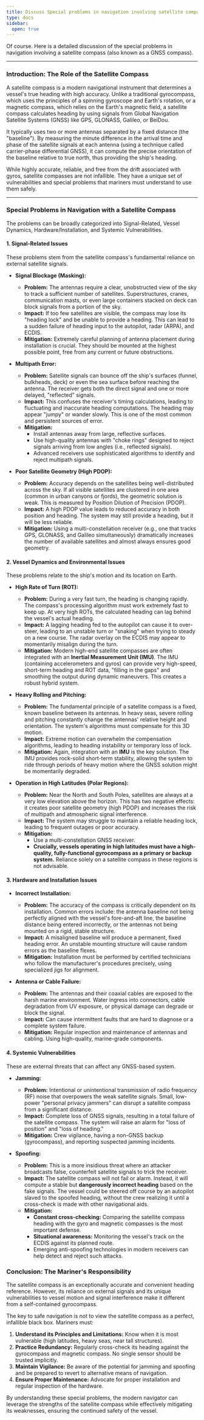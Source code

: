 ```yaml
---
title: Discuss Special problems in navigation involving satellite compass,
type: docs
sidebar:
  open: true
---
```


Of course. Here is a detailed discussion of the special problems in navigation involving a satellite compass (also known as a GNSS compass).

---

### **Introduction: The Role of the Satellite Compass**

A satellite compass is a modern navigational instrument that determines a vessel's true heading with high accuracy. Unlike a traditional gyrocompass, which uses the principles of a spinning gyroscope and Earth's rotation, or a magnetic compass, which relies on the Earth's magnetic field, a satellite compass calculates heading by using signals from Global Navigation Satellite Systems (GNSS) like GPS, GLONASS, Galileo, or BeiDou.

It typically uses two or more antennas separated by a fixed distance (the "baseline"). By measuring the minute difference in the arrival time and phase of the satellite signals at each antenna (using a technique called carrier-phase differential GNSS), it can compute the precise orientation of the baseline relative to true north, thus providing the ship's heading.

While highly accurate, reliable, and free from the drift associated with gyros, satellite compasses are not infallible. They have a unique set of vulnerabilities and special problems that mariners must understand to use them safely.

---

### **Special Problems in Navigation with a Satellite Compass**

The problems can be broadly categorized into Signal-Related, Vessel Dynamics, Hardware/Installation, and Systemic Vulnerabilities.

#### **1. Signal-Related Issues**

These problems stem from the satellite compass's fundamental reliance on external satellite signals.

*   **Signal Blockage (Masking):**
    *   **Problem:** The antennas require a clear, unobstructed view of the sky to track a sufficient number of satellites. Superstructures, cranes, communication masts, or even large containers stacked on deck can block signals from a portion of the sky.
    *   **Impact:** If too few satellites are visible, the compass may lose its "heading lock" and be unable to provide a heading. This can lead to a sudden failure of heading input to the autopilot, radar (ARPA), and ECDIS.
    *   **Mitigation:** Extremely careful planning of antenna placement during installation is crucial. They should be mounted at the highest possible point, free from any current or future obstructions.

*   **Multipath Error:**
    *   **Problem:** Satellite signals can bounce off the ship's surfaces (funnel, bulkheads, deck) or even the sea surface before reaching the antenna. The receiver gets both the direct signal and one or more delayed, "reflected" signals.
    *   **Impact:** This confuses the receiver's timing calculations, leading to fluctuating and inaccurate heading computations. The heading may appear "jumpy" or wander slowly. This is one of the most common and persistent sources of error.
    *   **Mitigation:**
        *   Install antennas away from large, reflective surfaces.
        *   Use high-quality antennas with "choke rings" designed to reject signals arriving from low angles (i.e., reflected signals).
        *   Advanced receivers use sophisticated algorithms to identify and reject multipath signals.

*   **Poor Satellite Geometry (High PDOP):**
    *   **Problem:** Accuracy depends on the satellites being well-distributed across the sky. If all visible satellites are clustered in one area (common in urban canyons or fjords), the geometric solution is weak. This is measured by Position Dilution of Precision (PDOP).
    *   **Impact:** A high PDOP value leads to reduced accuracy in both position and heading. The system may still provide a heading, but it will be less reliable.
    *   **Mitigation:** Using a multi-constellation receiver (e.g., one that tracks GPS, GLONASS, and Galileo simultaneously) dramatically increases the number of available satellites and almost always ensures good geometry.

#### **2. Vessel Dynamics and Environmental Issues**

These problems relate to the ship's motion and its location on Earth.

*   **High Rate of Turn (ROT):**
    *   **Problem:** During a very fast turn, the heading is changing rapidly. The compass's processing algorithm must work extremely fast to keep up. At very high ROTs, the calculated heading can lag behind the vessel's actual heading.
    *   **Impact:** A lagging heading fed to the autopilot can cause it to over-steer, leading to an unstable turn or "snaking" when trying to steady on a new course. The radar overlay on the ECDIS may appear to momentarily misalign during the turn.
    *   **Mitigation:** Modern high-end satellite compasses are often integrated with an **Inertial Measurement Unit (IMU)**. The IMU (containing accelerometers and gyros) can provide very high-speed, short-term heading and ROT data, "filling in the gaps" and smoothing the output during dynamic maneuvers. This creates a robust hybrid system.

*   **Heavy Rolling and Pitching:**
    *   **Problem:** The fundamental principle of a satellite compass is a fixed, known baseline between its antennas. In heavy seas, severe rolling and pitching constantly change the antennas' relative height and orientation. The system's algorithms must compensate for this 3D motion.
    *   **Impact:** Extreme motion can overwhelm the compensation algorithms, leading to heading instability or temporary loss of lock.
    *   **Mitigation:** Again, integration with an **IMU** is the key solution. The IMU provides rock-solid short-term stability, allowing the system to ride through periods of heavy motion where the GNSS solution might be momentarily degraded.

*   **Operation in High Latitudes (Polar Regions):**
    *   **Problem:** Near the North and South Poles, satellites are always at a very low elevation above the horizon. This has two negative effects: it creates poor satellite geometry (high PDOP) and increases the risk of multipath and atmospheric signal interference.
    *   **Impact:** The system may struggle to maintain a reliable heading lock, leading to frequent outages or poor accuracy.
    *   **Mitigation:**
        *   Use a multi-constellation GNSS receiver.
        *   **Crucially, vessels operating in high latitudes must have a high-quality, fully-functional gyrocompass as a primary or backup system.** Reliance solely on a satellite compass in these regions is not advisable.

#### **3. Hardware and Installation Issues**

*   **Incorrect Installation:**
    *   **Problem:** The accuracy of the compass is critically dependent on its installation. Common errors include: the antenna baseline not being perfectly aligned with the vessel's fore-and-aft line, the baseline distance being entered incorrectly, or the antennas not being mounted on a rigid, stable structure.
    *   **Impact:** A misaligned baseline will produce a permanent, fixed heading error. An unstable mounting structure will cause random errors as the baseline flexes.
    *   **Mitigation:** Installation must be performed by certified technicians who follow the manufacturer's procedures precisely, using specialized jigs for alignment.

*   **Antenna or Cable Failure:**
    *   **Problem:** The antennas and their coaxial cables are exposed to the harsh marine environment. Water ingress into connectors, cable degradation from UV exposure, or physical damage can degrade or block the signal.
    *   **Impact:** Can cause intermittent faults that are hard to diagnose or a complete system failure.
    *   **Mitigation:** Regular inspection and maintenance of antennas and cabling. Using high-quality, marine-grade components.

#### **4. Systemic Vulnerabilities**

These are external threats that can affect any GNSS-based system.

*   **Jamming:**
    *   **Problem:** Intentional or unintentional transmission of radio frequency (RF) noise that overpowers the weak satellite signals. Small, low-power "personal privacy jammers" can disrupt a satellite compass from a significant distance.
    *   **Impact:** Complete loss of GNSS signals, resulting in a total failure of the satellite compass. The system will raise an alarm for "loss of position" and "loss of heading."
    *   **Mitigation:** Crew vigilance, having a non-GNSS backup (gyrocompass), and reporting suspected jamming incidents.

*   **Spoofing:**
    *   **Problem:** This is a more insidious threat where an attacker broadcasts false, counterfeit satellite signals to trick the receiver.
    *   **Impact:** The satellite compass will not fail or alarm. Instead, it will compute a stable but **dangerously incorrect heading** based on the fake signals. The vessel could be steered off course by an autopilot slaved to the spoofed heading, without the crew realizing it until a cross-check is made with other navigational aids.
    *   **Mitigation:**
        *   **Constant cross-checking:** Comparing the satellite compass heading with the gyro and magnetic compasses is the most important defense.
        *   **Situational awareness:** Monitoring the vessel's track on the ECDIS against its planned route.
        *   Emerging anti-spoofing technologies in modern receivers can help detect and reject such attacks.

### **Conclusion: The Mariner's Responsibility**

The satellite compass is an exceptionally accurate and convenient heading reference. However, its reliance on external signals and its unique vulnerabilities to vessel motion and signal interference make it different from a self-contained gyrocompass.

The key to safe navigation is not to view the satellite compass as a perfect, infallible black box. Mariners must:

1.  **Understand its Principles and Limitations:** Know when it is most vulnerable (high latitudes, heavy seas, near tall structures).
2.  **Practice Redundancy:** Regularly cross-check its heading against the gyrocompass and magnetic compass. No single sensor should be trusted implicitly.
3.  **Maintain Vigilance:** Be aware of the potential for jamming and spoofing and be prepared to revert to alternative means of navigation.
4.  **Ensure Proper Maintenance:** Advocate for proper installation and regular inspection of the hardware.

By understanding these special problems, the modern navigator can leverage the strengths of the satellite compass while effectively mitigating its weaknesses, ensuring the continued safety of the vessel.